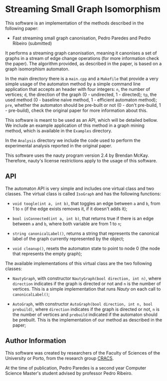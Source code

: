 # Streaming Small Graph Isomorphism

This software is an implementation of the methods described in the
following paper:

 * Fast streaming small graph canonisation, Pedro Paredes and Pedro Ribeiro (submitted)

It performs a streaming graph canonisation, meaning it canonises a set
of graphs in a stream of edge change operations (for more information
check the paper). The algorithm provided, as described in the paper,
is based on a graph isomorphism automaton.

In the main directory there is a `main.cpp` and a `Makefile` that
provide a very simple usage of the automaton method by a simple
command line application that accepts an header with four integers:
`n`, the number of vertices; `d`, the direction of the graph (0 -
undirected, 1 - directed); `tp`, the used method (0 - baseline naive
method, 1 - efficient automaton method); `pre`, whether the automaton
should be pre-built or not (0 - don't pre-build, 1 - pre-build), check
the original paper for more information about this.

This software is meant to be used as an API, which will be detailed
bellow. We include an example application of this method in a graph
mining method, which is available in the `Examples` directory.

In the `Analysis` directory we include the code used to perform the
experimental analysis reported in the original paper.

This software uses the nauty program version 2.4 by Brendan
McKay. Therefore, nauty's license restrictions apply to the usage of
this software.

## API

The automaton API is very simple and includes one virtual class and
two classes. The virtual class is called `IsoGraph` and has the
following functions:

 * `void toogle(int a, int b)`, that toggles an edge between `a` and
   `b`, from 1 to `n` (if the edge exists removes it, if it doesn't
   adds it);
   
 * `bool isConnected(int a, int b)`, that returns true if there is an
   edge between `a` and `b`, where both variable are from 1 to `n`;
   
 * `string canonicalLabel()`, returns a string that represents the
   canonical label of the graph currently represented by the object;

 * `void cleanup()`, resets the automaton state to point to node 0
   (the node that represents the empty graph);
   
The available implementations of this virtual class are the two
following classes:

 * `NautyGraph`, with constructor `NautyGraph(bool direction, int n)`,
   where `direction` indicates if the graph is directed or not and `n`
   is the number of vertices. This is a simple implementation that
   runs _Nauty_ on each call to `canonicalLabel()`;
   
 * `AutoGraph`, with constructor `AutoGraph(bool direction, int n,
   bool prebuild)`, where `direction` indicates if the graph is
   directed or not, `n` is the number of vertices and `prebuild`
   indicated if the automaton should be prebuilt. This is the
   implementation of our method as described in the paper;

## Author Information

This software was created by researchers of the Faculty of Sciences of
the University or Porto, from the research group
[CRACS](http://cracs.fc.up.pt/).

At the time of publication, Pedro Paredes is a second year Computer
Science Master's student advised by professor Pedro Ribeiro.
